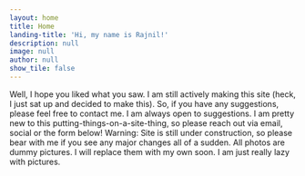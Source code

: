 ```yaml
---
layout: home
title: Home
landing-title: 'Hi, my name is Rajnil!'
description: null
image: null
author: null
show_tile: false
---
```


Well, I hope you liked what you saw. I am still actively making this site (heck, I just sat up and decided to make this). So, if you have any suggestions, please feel free to contact me. I am always open to suggestions. I am pretty new to this putting-things-on-a-site-thing, so please reach out via email, social or the form below! Warning: Site is still under construction, so please bear with me if you see any major changes all of a sudden. All photos are dummy pictures. I will replace them with my own soon. I am just really lazy with pictures.


